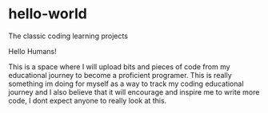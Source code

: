 # hello-world
The classic coding learning projects

Hello Humans!

This is a space where I will upload bits and pieces of code from my educational journey to become a proficient programer. This is really something im doing for myself as a way to track my coding educational journey and I also believe that it will encourage and inspire me to write more code, I dont expect anyone to really look at this.
